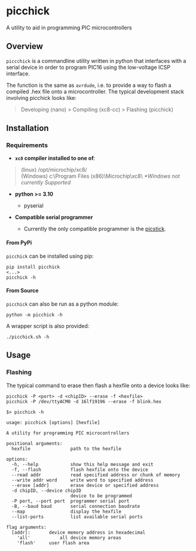 # picchick
A utility to aid in programming PIC microcontrollers


## Overview

`piccchick` is a commandline utility written in python that interfaces with a serial device in order to program PIC16 using the low-voltage ICSP interface.

The function is the same as `avrdude`, i.e. to provide a way to flash a compiled .hex file onto a microcontroller. The typical development stack involving picchick looks like:

> Developing (nano)      >   Compiling (xc8-cc)    >    Flashing (picchick)


## Installation

### Requirements
- **`xc8` compiler installed to one of**:
> (linux) /opt/microchip/xc8/                        \
> (Windows) c:\Program Files (x86)\Microchip\xc8\        *\*Windows not currently Supported*

- **python >= 3.10**
  - pyserial

- **Compatible serial programmer**
  - Currently the only compatible programmer is the [picstick](https://github.com/rex--/picstick).


#### From PyPi
`picchick` can be installed using pip:
```
pip install picchick
<...>
picchick -h
```

#### From Source
`picchick` can also be run as a python module:
```
python -m picchick -h
```
A wrapper script is also provided:
```
./picchick.sh -h
```

## Usage

### Flashing
The typical command to erase then flash a hexfile onto a device looks like:
```
picchick -P <port> -d <chipID> --erase -f <hexfile>
picchick -P /dev/ttyACM0 -d 16lf19196 --erase -f blink.hex
```

```
$> picchick -h

usage: picchick [options] [hexfile]

A utility for programming PIC microcontrollers

positional arguments:
  hexfile               path to the hexfile

options:
  -h, --help            show this help message and exit
  -f, --flash           flash hexfile onto the device
  --read addr           read specified address or chunk of memory
  --write addr word     write word to specified address
  --erase [addr]        erase device or specified address
  -d chipID, --device chipID
                        device to be programmed
  -P port, --port port  programmer serial port
  -B, --baud baud       serial connection baudrate
  --map                 display the hexfile
  --list-ports          list available serial ports

flag arguments:
  [addr]:		device memory address in hexadecimal
	'all'		    all device memory areas
	'flash'		user flash area
```
